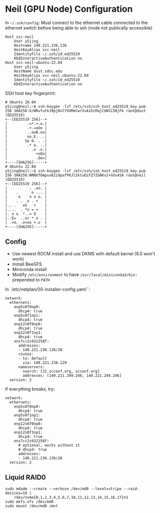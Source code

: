 # Neil (GPU Node) Configuration

In `~/.ssh/config`:
Must connect to the ethernet cable connected to the ethernet switch before
	being able to ssh (node not publically accessible)
```
Host scc-neil
    User y5jing
    Hostname 140.221.236.136
    HostKeyAlias scc-neil
    IdentityFile ~/.ssh/id_ed25519
    KbdInteractiveAuthentication no
Host scc-neil-ubuntu-22.04
    User y5jing
    HostName dust.sdsc.edu
    HostKeyAlias scc-neil-ubuntu-22.04
    IdentityFile ~/.ssh/id_ed25519
    KbdInteractiveAuthentication no
```

SSH host key fingerprint:
```
# Ubuntu 20.04
y5jing@neil:~$ ssh-keygen -lvf /etc/ssh/ssh_host_ed25519_key.pub
256 SHA256:k/WRvfutkJ9pj8nlYVUMeCwrXvA1hcMajCUWlL58jFk root@dust (ED25519)
+--[ED25519 256]--+
|         .=*.+.o.|
|         .+.=oOo |
|         ..ooB.oo|
|         oo.E. ..|
|        So O. . .|
|         .* o. ..|
|           .o .o.|
|             +oOo|
|             .Oo=|
+----[SHA256]-----+
# Ubuntu 22.04
y5jing@neil:~$ ssh-keygen -lvf /etc/ssh/ssh_host_ed25519_key.pub
256 SHA256:WRNXfOApsx62i9pafP6JlIktuDiFZ7ZGAKvI+nGs4S8 root@neil (ED25519)
+--[ED25519 256]--+
|          . .oo. |
|    .      o ....|
|     o    o o o. |
|    . .  o . +   |
|.. .   oS   +    |
|....  . *o = =   |
|. o o  *..= O    |
|..E=  ..o+ * o . |
| .+o. .o+oo +.o  |
+----[SHA256]-----+
```

## Config

- Use newest ROCM install and use DKMS with default kernel (6.0 won't work)
- Install BeeGFS
- Miniconda install
- Modify `/etc/environment` to have `/usr/local/miniconda3/bin:` prepended to `PATH`

In `/etc/netplan/00-installer-config.yaml``:
```
network:
  ethernets:
    enp5s0f0np0:
      dhcp4: true
    enp5s0f1np1:
      dhcp4: true
    enp12s0f0np0:
      dhcp4: true
    enp12s0f1np1:
      dhcp4: true
    enx7cc2c632258f:
      addresses:
      - 140.221.236.136/28
      routes:
      - to: default
        via: 140.221.236.129
      nameservers:
        search: [22.scconf.org, scconf.org]
        addresses: [140.221.249.246, 140.221.249.246]
  version: 2
```

If everything breaks, try:

```
network:
  ethernets:
    enp5s0f0np0:
      dhcp4: true
    enp5s0f1np1:
      dhcp4: true
    enp12s0f0np0:
      dhcp4: true
    enp12s0f1np1:
      dhcp4: true
    enx7cc2c632258f:
      # optional, works without it
      # dhcp4: true
      addresses:
      - 140.221.236.136/28
  version: 2
```


## Liquid RAID0

```
sudo mdadm --create --verbose /dev/md0 --level=stripe --raid-devices=16 \
	/dev/nvme{0,1,2,3,4,5,6,7,10,11,12,13,14,15,16,17}n1
sudo mkfs.xfs /dev/md0
sudo mount /dev/md0 /mnt
```
